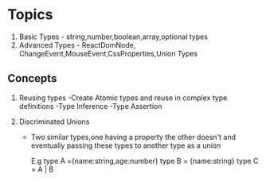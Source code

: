 # Topics

1. Basic Types - string,number,boolean,array,optional types
2. Advanced Types - ReactDomNode, ChangeEvent,MouseEvent,CssProperties,Union Types

## Concepts

1. Reusing types
   -Create Atomic types and reuse in complex type definitions
   -Type Inference
   -Type Assertion

2. Discriminated Unions

   - Two similar types,one having a property the other doesn't and eventually passing these types to another type as a union

     E.g type A ={name:string,age:number}
     type B = {name:string}
     type C = A | B
